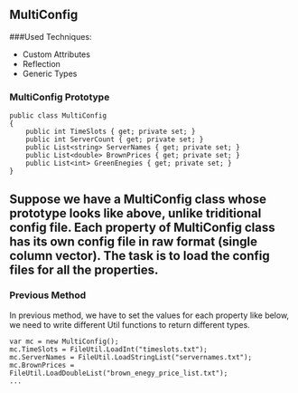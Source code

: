 ## MultiConfig

###Used Techniques:
* Custom Attributes
* Reflection
* Generic Types

### MultiConfig Prototype
```CSharp
public class MultiConfig
{
	public int TimeSlots { get; private set; }
	public int ServerCount { get; private set; }
	public List<string> ServerNames { get; private set; }
	public List<double> BrownPrices { get; private set; }
	public List<int> GreenEnegies { get; private set; }
}
```
Suppose we have a MultiConfig class whose prototype looks like above, unlike triditional config file. Each property of MultiConfig class has its own config file in raw format (single column vector). The task is to load the config files for all the properties.
----

### Previous Method

In previous method, we have to set the values for each property like below, we need to write different Util functions to return different types.

```CSharp
var mc = new MultiConfig();
mc.TimeSlots = FileUtil.LoadInt("timeslots.txt");
mc.ServerNames = FileUtil.LoadStringList("servernames.txt");
mc.BrownPrices = FileUtil.LoadDoubleList("brown_enegy_price_list.txt");
...
```


 
